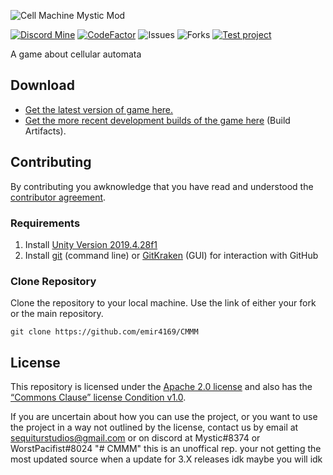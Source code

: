 <!-- # Cell Machine Mystic Mod -->
![Cell Machine Mystic Mod](https://cdn.discordapp.com/attachments/791918858855383074/871725987828744282/banner.png)

[![Discord Mine](https://img.shields.io/discord/791818283867045941?label=chat&logo=discord&logoColor=white)](https://discord.gg/AcPpgxctAE)
[![CodeFactor](https://www.codefactor.io/repository/github/sequitur-studios/cell-machine-mystic-mod/badge)](https://www.codefactor.io/repository/github/sequitur-studios/cell-machine-mystic-mod)
![Issues](https://img.shields.io/github/issues/emir4169/CMMM)
![Forks](https://img.shields.io/github/forks/emir4169/CMMM)
[![Test project](https://github.com/emir4169/CMMM/actions/workflows/tests.yml/badge.svg)](https://github.com/emir4169/CMMM/workflows/tests.yml)

A game about cellular automata

## Download

- [Get the latest version of game here.](https://themysticlynx.itch.io/cell-machine-mystic-mod)
- [Get the more recent development builds of the game here](https://github.com/Sequitur-Studios/Cell-Machine-Mystic-Mod/actions/workflows/build.yml) (Build Artifacts).


## Contributing

By contributing you awknowledge that you have read and understood the [contributor agreement](https://github.com/Sequitur-Studios/Cell-Machine-Mystic-Mod/blob/master/.github/CONTRIBUTING.md).

### Requirements

1. Install [Unity Version 2019.4.28f1](https://unity3d.com/de/unity/qa/lts-releases)
2. Install [git](https://git-scm.com/) (command line) or [GitKraken](https://www.gitkraken.com/) (GUI) for interaction with GitHub

### Clone Repository

Clone the repository to your local machine. Use the link of either your fork or the main repository.
```
git clone https://github.com/emir4169/CMMM
```

## License

This repository is licensed under the [Apache 2.0 license](https://github.com/jjblock21/Cell-Machine-Mystic-Mod/blob/master/LICENSE) and also has the [“Commons Clause” license Condition v1.0](https://github.com/jjblock21/Cell-Machine-Mystic-Mod/blob/master/Commons%20Clause%20License).

If you are uncertain about how you can use the project, or you want to use the project in a way not outlined by the license, contact us by email at sequiturstudios@gmail.com or on discord at Mystic#8374 or WorstPacifist#8024
"# CMMM" 
this is an unoffical rep. your not getting the most updated source when a update for 3.X releases idk maybe you will idk
